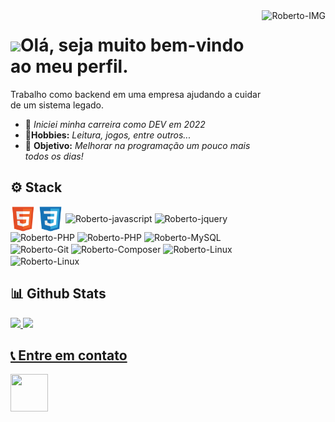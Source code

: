 
<img align="right" alt="Roberto-IMG" height="470" src="https://cdn.discordapp.com/attachments/913794754372845571/976137257020973126/Cracha_para_o_GitHub1.png?ex=66a3ba29&is=66a268a9&hm=fa92216cc7c872bf5b31113c52968b2c0bf8b9bf659df6f6684da2e0ea7f10ce&">

<h1 align="left"><img height="30px" src="https://user-images.githubusercontent.com/50364832/143615313-330ef73e-ee1c-4cfe-b71d-7462a00f16b4.gif" />Olá, seja muito bem-vindo ao meu perfil.</h1>
<p>Trabalho como backend em uma empresa ajudando a cuidar de um sistema legado.</p>

- 🔭 _Iniciei minha carreira como DEV em 2022_
- 📌**Hobbies:** _Leitura, jogos, entre outros..._
- 🎯 **Objetivo:** _Melhorar na programação um pouco mais todos os dias!_


## ⚙️ Stack
<div align="left" style="display: inline_block; position: static !important;">
  <img align="center" alt="Roberto-HTML" height="40" width="40" src="https://raw.githubusercontent.com/devicons/devicon/master/icons/html5/html5-original.svg">
  <img align="center" alt="Roberto-CSS" height="40" width="40" src="https://raw.githubusercontent.com/devicons/devicon/master/icons/css3/css3-original.svg">
  <img align="center" alt="Roberto-javascript" height="40" width="40" src="https://cdn.jsdelivr.net/gh/devicons/devicon/icons/javascript/javascript-plain.svg">
  <img align="center" alt="Roberto-jquery" height="50" width="50" src="https://cdn.jsdelivr.net/gh/devicons/devicon@latest/icons/jquery/jquery-plain-wordmark.svg">
  <img align="center" alt="Roberto-PHP" height="50" width="50" src="https://cdn.jsdelivr.net/gh/devicons/devicon@latest/icons/php/php-original.svg">
  <img align="center" alt="Roberto-PHP" height="40" width="40"  src="https://cdn.jsdelivr.net/gh/devicons/devicon@latest/icons/laravel/laravel-original.svg">
  <img align="center" alt="Roberto-MySQL" height="40" width="40" src="https://cdn.jsdelivr.net/gh/devicons/devicon@latest/icons/mysql/mysql-original.svg">
  <img align="center" alt="Roberto-Git" height="40" width="40" src="https://cdn.jsdelivr.net/gh/devicons/devicon/icons/git/git-plain.svg">
  <img align="center" alt="Roberto-Composer" height="60" width="60" src="https://cdn.jsdelivr.net/gh/devicons/devicon@latest/icons/composer/composer-original.svg" />
  <img align="center" alt="Roberto-Linux" height="40" width="40" src="https://cdn.jsdelivr.net/gh/devicons/devicon@latest/icons/linux/linux-original.svg" />
  <img align="center" alt="Roberto-Linux" height="40" width="40" src="https://cdn.jsdelivr.net/gh/devicons/devicon@latest/icons/postman/postman-original.svg" />
</div>

## 📊 Github Stats
<div align="left">
  <a href="https://github.com/Roberto-A-F-Faria-JR">
  <img height="150em" src="https://github-readme-stats.vercel.app/api/top-langs/?username=Roberto-A-F-Faria-JR&layout=compact&langs_count=7&theme=github_dark"/>   
  <img height="150em" src="https://github-readme-stats.vercel.app/api?username=Roberto-A-F-Faria-JR&show_icons=true&theme=github_dark&include_all_commits=true&count_private=true"/>
</div> 

## 📞 Entre em contato
<div align="left">
  <a href="https://beacons.ai/robertojunior"><img height="60" width="60" src="https://assets-global.website-files.com/61734ecee390bd3fe4fbfbb4/61765ca79511431753b38527_Logo-Beacons-Mobile.svg"></a>
</div>
